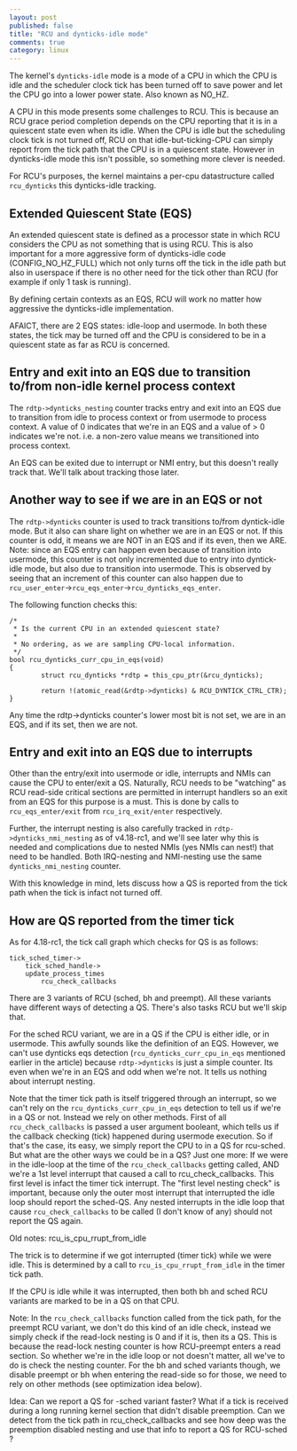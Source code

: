 ```yaml
---
layout: post
published: false
title: "RCU and dynticks-idle mode"
comments: true
category: linux
---
```

The kernel's `dynticks-idle` mode is a mode of a CPU in which the CPU is idle
and the scheduler clock tick has been turned off to save power and let the CPU
go into a lower power state. Also known as NO_HZ.

A CPU in this mode presents some challenges to RCU. This is because an RCU
grace period completion depends on the CPU reporting that it is in a quiescent
state even when its idle. When the CPU is idle but the scheduling clock tick is
not turned off, RCU on that idle-but-ticking-CPU can simply report from the
tick path that the CPU is in a quiescent state. However in dynticks-idle mode
this isn't possible, so something more clever is needed.

For RCU's purposes, the kernel maintains a per-cpu datastructure called
`rcu_dynticks` this dynticks-idle tracking.

Extended Quiescent State (EQS)
------------------------
An extended quiescent state is defined as a processor state in which RCU
considers the CPU as not something that is using RCU. This is also important
for a more aggressive form of dynticks-idle code (CONFIG_NO_HZ_FULL) which not
only turns off the tick in the idle path but also in userspace if there is no
other need for the tick other than RCU (for example if only 1 task is running).

By defining certain contexts as an EQS, RCU will work no matter how aggressive
the dynticks-idle implementation.

AFAICT, there are 2 EQS states: idle-loop and usermode. In both these states,
the tick may be turned off and the CPU is considered to be in a quiescent state
as far as RCU is concerned.

Entry and exit into an EQS due to transition to/from non-idle kernel process context
--------------------------------------------------------------------------
The `rdtp->dynticks_nesting` counter tracks entry and exit into an EQS due to
transition from idle to process context or from usermode to process context.  A
value of 0 indicates that we're in an EQS and a value of > 0 indicates we're
not. i.e. a non-zero value means we transitioned into process context.

An EQS can be exited due to interrupt or NMI entry, but this doesn't really
track that. We'll talk about tracking those later.

Another way to see if we are in an EQS or not
---------------------------------------------
The `rdtp->dynticks` counter is used to track transitions to/from dyntick-idle
mode. But it also can share light on whether we are in an EQS or not. If this
counter is odd, it means we are NOT in an EQS and if its even, then we ARE.
Note: since an EQS entry can happen even because of transition into usermode,
this counter is not only incremented due to entry into dyntick-idle mode, but
also due to transition into usermode. This is observed by seeing that an
increment of this counter can also happen due to
`rcu_user_enter`->`rcu_eqs_enter`->`rcu_dynticks_eqs_enter`.

The following function checks this:
```
/*
 * Is the current CPU in an extended quiescent state?
 *
 * No ordering, as we are sampling CPU-local information.
 */
bool rcu_dynticks_curr_cpu_in_eqs(void)
{
        struct rcu_dynticks *rdtp = this_cpu_ptr(&rcu_dynticks);

        return !(atomic_read(&rdtp->dynticks) & RCU_DYNTICK_CTRL_CTR);
}

```
Any time the rdtp->dynticks counter's lower most bit is not set, we are in an
EQS, and if its set, then we are not.

Entry and exit into an EQS due to interrupts
------------------------------------------
Other than the  entry/exit into usermode or idle, interrupts and NMIs can cause
the CPU to enter/exit a QS. Naturally, RCU needs to be "watching" as RCU
read-side critical sections are permitted in interrupt handlers so an exit from
an EQS for this purpose is a must. This is done by calls to
`rcu_eqs_enter/exit` from `rcu_irq_exit/enter` respectively.

Further, the interrupt nesting is also carefully tracked in
`rdtp->dynticks_nmi_nesting` as of v4.18-rc1, and we'll see later why this is
needed and complications due to nested NMIs (yes NMIs can nest!) that need to
be handled. Both IRQ-nesting and NMI-nesting use the same
`dynticks_nmi_nesting` counter.

With this knowledge in mind, lets discuss how a QS is reported from the tick
path when the tick is infact not turned off.

How are QS reported from the timer tick
---------------------------------
As for 4.18-rc1, the tick call graph which checks for QS is as follows:
```
tick_sched_timer->
    tick_sched_handle->
	update_process_times
		rcu_check_callbacks
```
There are 3 variants of RCU (sched, bh and preempt). All these variants have
different ways of detecting a QS. There's also tasks RCU but we'll skip that.

For the sched RCU variant, we are in a QS if the CPU is either idle, or in
usermode. This awfully sounds like the definition of an EQS. However, we can't
use dynticks eqs detection (`rcu_dynticks_curr_cpu_in_eqs` mentioned earlier in
the article) because `rdtp->dynticks` is just a simple counter. Its even when
we're in an EQS and odd when we're not. It tells us nothing about interrupt
nesting.

Note that the timer tick path is itself triggered through an interrupt, so we
can't rely on the `rcu_dynticks_curr_cpu_in_eqs` detection to tell us if we're
in a QS or not. Instead we rely on other methods. First of all
`rcu_check_callbacks` is passed a user argument booleant, which tells us if the
callback checking (tick) happened during usermode execution. So if that's the
case, its easy, we simply report the CPU to in a QS for rcu-sched. But what are
the other ways we could be in a QS? Just one more: If we were in the idle-loop
at the time of the `rcu_check_callbacks` getting called, AND  we're a 1st level
interrupt that caused a call to rcu_check_callbacks. This first level is infact
the timer tick interrupt. The "first level nesting check" is important, because
only the outer most interrupt that interrupted the idle loop should report the
sched-QS. Any nested interrupts in the idle loop that cause
`rcu_check_callbacks` to be called (I don't know of any) should not report the
QS again.

Old notes:
rcu_is_cpu_rrupt_from_idle

The trick is to determine if we got interrupted (timer tick) while we were
idle. This is determined by a call to `rcu_is_cpu_rrupt_from_idle` in the timer
tick path.

If the CPU is idle while it was interrupted, then both bh and sched RCU
variants are marked to be in a QS on that CPU.

Note: In the `rcu_check_callbacks` function called from the tick path, for the
preempt RCU variant, we don't do this kind of an idle check, instead we simply
check if the read-lock nesting is 0 and if it is, then its a QS. This is
because the read-lock nesting counter is how RCU-preempt enters a read section.
So whether we're in the idle loop or not doesn't matter, all we've to do is
check the nesting counter. For the bh and sched variants though, we disable
preempt or bh when entering the read-side so for those, we need to rely on
other methods (see optimization idea below).

Idea: Can we report a QS for -sched variant faster?  What if a tick is received
during a long running kernel section that didn't disable preemption. Can we
detect from the tick path in rcu_check_callbacks and see how deep was the
preemption disabled nesting and use that info to report a QS for RCU-sched ?

